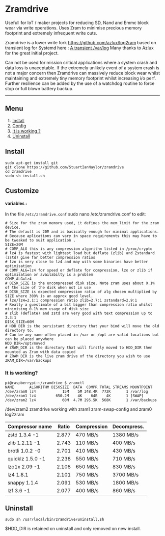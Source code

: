 # Zramdrive

Usefull for IoT / maker projects for reducing SD, Nand and Emmc block wear via write operations.
Uses Zram to minimise precious memory footprint and extremely infrequent write outs.

Zramdrive is a lower write fork https://github.com/azlux/log2ram based on transient log for Systemd here : [A transient /var/log](https://www.debian-administration.org/article/661/A_transient_/var/log)
Many thanks to Azlux for the great initial project.

Can not be used for mission critical applications where a system crash and data loss is unaceptable.
If the extremely unlikely event of a system crash is not a major concern then Zramdrive can massively reduce block wear whilst maintaining and extremely tiny memory footprint whilst increasing i/o perf. Further resilience can be added by the use of a watchdog routine to force stop or full blown battery backup.

_____
## Menu
1. [Install](#install)
2. [Config](#config)
3. [It is working ?](#it-is-working)
4. [Uninstall](#uninstall-)

## Install
    sudo apt-get install git
    git clone https://github.com/StuartIanNaylor/zramdrive
    cd zramdrive
    sudo sh install.sh
    

## Customize
#### variables :
In the file `/etc/zramdrive.conf` sudo nano /etc/zramdrive.conf to edit:
```
# Size for the zram memory used, it defines the mem_limit for the zram device.
# The default is 20M and is basically enough for minimal applications.
# Because aplications can vary in space requirements this may have to be tweaked to suit application .
SIZE=20M
# COMP_ALG this is any compression algorithm listed in /proc/crypto
# lz4 is fastest with lightest load but deflate (zlib) and Zstandard (zstd) give far better compression ratios
# lzo is very close to lz4 and may with some binaries have better optimisation
# COMP_ALG=lz4 for speed or deflate for compression, lzo or zlib if optimisation or availabilty is a problem
COMP_ALG=lz4
# DISK_SIZE is the uncompressed disk size. Note zram uses about 0.1% of the size of the disk when not in use
# DISK_SIZE is expected compression ratio of alg chosen multiplied by SIZE where 300% is an approx good level.
# lzo/lz4=2.1:1 compression ratio zlib=2.7:1 zstandard=2.9:1
# Really a guestimate of a bit bigger than compression ratio whilst minimising 0.1% mem usage of disk size
# zlib (deflate) and zstd are very good with text compression up to 3.3:1
DISK_SIZE=60M
# HDD_DIR is the persistant directory that your bind will move the old directory to.
# Can be any name often placed in /var or /opt are valid locations but can be placed anywhere
HDD_DIR=/opt/moved
# ZRAM_DIR is the directory that will firstly moved to HDD_DIR then mounted as Zram with data copied
# ZRAM_DIR is the live zram drive of the directory you wish to use
ZRAM_DIR=/var/backups
```



### It is working?
```
pi@raspberrypi:~/zramdrive $ zramctl
NAME       ALGORITHM DISKSIZE  DATA  COMPR TOTAL STREAMS MOUNTPOINT
/dev/zram0 lz4            15M    5M 348.4K  772K       1 /var/log
/dev/zram1 lz4         650.2M    4K    64B    4K       1 [SWAP]
/dev/zram2 lz4            60M  4.7M 295.5K  568K       1 /var/backups

```
/dev/zram2 zramdrive working with zram1 zram-swap-config and zram0 log2zram


| Compressor name	     | Ratio	| Compression | Decompress. |
|------------------------|----------|-------------|-------------|
|zstd 1.3.4 -1	         | 2.877	| 470 MB/s	  | 1380 MB/s   |
|zlib 1.2.11 -1	         | 2.743    | 110 MB/s    | 400 MB/s    |
|brotli 1.0.2 -0	     | 2.701	| 410 MB/s	  | 430 MB/s    |
|quicklz 1.5.0 -1	     | 2.238	| 550 MB/s	  | 710 MB/s    |
|lzo1x 2.09 -1	         | 2.108	| 650 MB/s	  | 830 MB/s    |
|lz4 1.8.1	             | 2.101    | 750 MB/s    | 3700 MB/s   |
|snappy 1.1.4	         | 2.091	| 530 MB/s	  | 1800 MB/s   |
|lzf 3.6 -1	             | 2.077	| 400 MB/s	  | 860 MB/s    |


## Uninstall
```
sudo sh /usr/local/bin/zramdrive/uninstall.sh
```
$HDD_DIR is retained on uninstall and only removed on new install.
